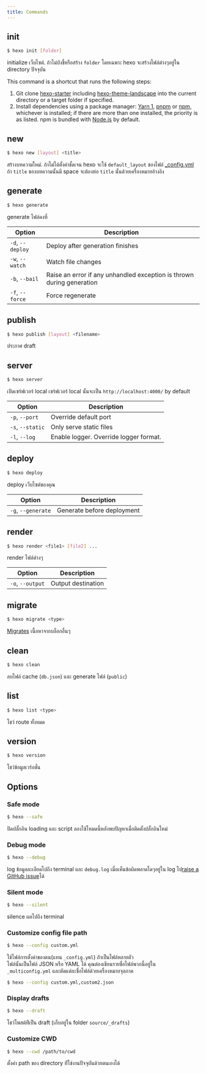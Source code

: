 ```yaml
---
title: Commands
---
```

## init

``` bash
$ hexo init [folder]
```

initialize เว็บไซต์. ถ้าไม่ป่งชี้หรือสร้าง `folder` โดยเฉพาะ hexo
จะสร้างไฟล์ต่างๆอยู่ใน directory ปัจจุบัน

This command is a shortcut that runs the following steps:

1. Git clone [hexo-starter](https://github.com/hexojs/hexo-starter) including [hexo-theme-landscape](https://github.com/hexojs/hexo-theme-landscape) into the current directory or a target folder if specified.
2. Install dependencies using a package manager: [Yarn 1](https://classic.yarnpkg.com/lang/en/), [pnpm](https://pnpm.js.org) or [npm](https://docs.npmjs.com/cli/install), whichever is installed; if there are more than one installed, the priority is as listed. npm is bundled with [Node.js](/docs/#Install-Node-js) by default.

## new

``` bash
$ hexo new [layout] <title>
```

สร้างบทความใหม่.
ถ้าไม่ได้ตั้งค่าชั้ดเจน hexo จะใช้ `default_layout` ของไฟล์ [_config.yml](configuration.html)
ถ้า `title` ของบทความนั้นมี  space  จะต้องห่อ `title` นั้นด้วยเครื่องหมายอ้างอิง

## generate

``` bash
$ hexo generate
```

generate ไฟล์คงที่

Option | Description
--- | ---
`-d`, `--deploy` | Deploy after generation finishes
`-w`, `--watch` | Watch file changes
`-b`, `--bail` | Raise an error if any unhandled exception is thrown during generation
`-f`, `--force` | Force regenerate

## publish

``` bash
$ hexo publish [layout] <filename>
```

ประกาศ draft

## server

``` bash
$ hexo server
```

เปิดเซร์ฟเวอร์ local   เซร์ฟเวอร์ local นั้นจะเป็น `http://localhost:4000/`
by default

Option | Description
--- | ---
`-p`, `--port` | Override default port
`-s`, `--static` | Only serve static files
`-l`, `--log` | Enable logger. Override logger format.

## deploy

``` bash
$ hexo deploy
```

deploy เว็บไซต์ของคุณ

Option | Description
--- | ---
`-g`, `--generate` | Generate before deployment

## render

``` bash
$ hexo render <file1> [file2] ...
```

render ไฟล์ต่างๆ

Option | Description
--- | ---
`-o`, `--output` | Output destination

## migrate

``` bash
$ hexo migrate <type>
```

[Migrates](migration.html) เนื้อหาจากบล็อกอื่นๆ

## clean

``` bash
$ hexo clean
```

ลบไฟล์ cache (`db.json`) และ generate ไฟล์ (`public`)

## list

``` bash
$ hexo list <type>
```

โชว์ route ทั้งหมด

## version

``` bash
$ hexo version
```

โชว์ข้อมูลเวร์อชั่น

## Options

### Safe mode

``` bash
$ hexo --safe
```

ปิดปลั๊กอิน loading และ script ลองใช้โหมดนี้หลังพบปัญหาเมื่อติดตั้งปลั๊กอินใหม่

### Debug mode

``` bash
$ hexo --debug
```

log ข้อมูลละเอียดไปถึง terminal และ `debug.log`  เมื่อเห็นข้อผิดพลาดใดๆอยู่ใน
 log ไป[raise a GitHub issue](https://github.com/hexojs/hexo/issues/new)ได้

### Silent mode

``` bash
$ hexo --silent
```

silence ผลไปถึง terminal

### Customize config file path

``` bash
$ hexo --config custom.yml
```

ใช้ไฟล์การตั้งค่าของตน(แทน `_config.yml`) ถ้่าเป็นไฟล์หลายตัว  
ไฟล์นั้นเป็นไฟล์ JSON หรือ YAML ได้
คุณต่องเขียนรายชื่อไฟล์พวกนี้อยู่ใน `_multiconfig.yml`
และตัดแต่ละชื่อไฟล์ด้วยเครื่องหมายจุลภาค

``` bash
$ hexo --config custom.yml,custom2.json
```

### Display drafts

``` bash
$ hexo --draft
```

โชว์โพสต์ท่ีเป็น draft (เก็บอยู่ใน folder `source/_drafts`)

### Customize CWD

``` bash
$ hexo --cwd /path/to/cwd
```

ตั้งค่า path ของ directory ท่ีใช่งานปัจจุบันด้วยตนเองได้
